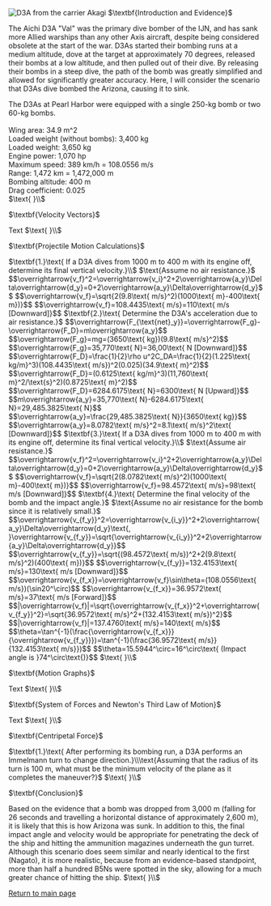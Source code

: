 <html>
<head>
<title>CSI Project - Scenario 2</title>
<script type="text/x-mathjax-config">
  MathJax.Hub.Config({tex2jax: {inlineMath: [['$','$'], ['\\(','\\)']]}});
</script>
<script type="text/javascript" async
  src="https://cdn.mathjax.org/mathjax/latest/MathJax.js?config=TeX-AMS_CHTML">
</script>
</head>
<body>
<img src="https://upload.wikimedia.org/wikipedia/commons/5/54/D3A1_Akagi.jpg" alt="D3A from the carrier Akagi">
$\textbf{Introduction and Evidence}$
<p>
The Aichi D3A "Val" was the primary dive bomber of the IJN, and has sank more Allied warships than any other Axis aircraft, despite being considered obsolete at the start of the war. D3As started their bombing runs at a medium altitude, dove at the target at approximately 70 degrees, released their bombs at a low altitude, and then pulled out of their dive. By releasing their bombs in a steep dive, the path of the bomb was greatly simplified and allowed for significantly greater accuracy. Here, I will consider the scenario that D3As dive bombed the Arizona, causing it to sink.
</p>
<p>
The D3As at Pearl Harbor were equipped with a single 250-kg bomb or two 60-kg bombs.<br><br>
Wing area: 34.9 m^2<br>
Loaded weight (without bombs): 3,400 kg<br>
Loaded weight: 3,650 kg<br>
Engine power: 1,070 hp<br>
Maximum speed: 389 km/h = 108.0556 m/s<br>
Range: 1,472 km = 1,472,000 m<br>
Bombing altitude: 400 m<br>
Drag coefficient: 0.025<br>
$\text{ }\\$
</p>
$\textbf{Velocity Vectors}$
<p>
Text
$\text{ }\\$
</p>
$\textbf{Projectile Motion Calculations}$
<p>
$\textbf{1.}\text{ If a D3A dives from 1000 m to 400 m with its engine off, determine its final vertical velocity.}\\$
$\text{Assume no air resistance.}$
$$\overrightarrow{v_f}^2=\overrightarrow{v_i}^2+2\overrightarrow{a_y}\Delta\overrightarrow{d_y}=0+2\overrightarrow{a_y}\Delta\overrightarrow{d_y}$$
$$\overrightarrow{v_f}=\sqrt{2(9.8\text{ m/s}^2)(1000\text{ m}-400\text{ m})}$$
$$\overrightarrow{v_f}=108.4435\text{ m/s}=110\text{ m/s [Downward]}$$
$\textbf{2.}\text{ Determine the D3A's acceleration due to air resistance.}$
$$\overrightarrow{F_{\text{net}_y}}=\overrightarrow{F_g}-\overrightarrow{F_D}=m\overrightarrow{a_y}$$
$$\overrightarrow{F_g}=mg=(3650\text{ kg})(9.8\text{ m/s}^2)$$
$$\overrightarrow{F_g}=35,770\text{ N}=36,00\text{ N [Downward]}$$
$$\overrightarrow{F_D}=\frac{1}{2}\rho u^2C_DA=\frac{1}{2}(1.225\text{ kg/m}^3)(108.4435\text{ m/s})^2(0.025)(34.9\text{ m}^2)$$
$$\overrightarrow{F_D}=(0.6125\text{ kg/m}^3)(11,760\text{ m}^2/\text{s}^2)(0.8725\text{ m}^2)$$
$$\overrightarrow{F_D}=6284.6175\text{ N}=6300\text{ N [Upward]}$$
$$m\overrightarrow{a_y}=35,770\text{ N}-6284.6175\text{ N}=29,485.3825\text{ N}$$
$$\overrightarrow{a_y}=\frac{29,485.3825\text{ N}}{3650\text{ kg}}$$
$$\overrightarrow{a_y}=8.0782\text{ m/s}^2=8.1\text{ m/s}^2\text{ [Downward]}$$
$\textbf{3.}\text{ If a D3A dives from 1000 m to 400 m with its engine off, determine its final vertical velocity.}\\$
$\text{Assume air resistance.}$
$$\overrightarrow{v_f}^2=\overrightarrow{v_i}^2+2\overrightarrow{a_y}\Delta\overrightarrow{d_y}=0+2\overrightarrow{a_y}\Delta\overrightarrow{d_y}$$
$$\overrightarrow{v_f}=\sqrt{2(8.0782\text{ m/s}^2)(1000\text{ m}-400\text{ m})}$$
$$\overrightarrow{v_f}=98.4572\text{ m/s}=98\text{ m/s [Downward]}$$
$\textbf{4.}\text{ Determine the final velocity of the bomb and the impact angle.}$
$\text{Assume no air resistance for the bomb since it is relatively small.}$
$$\overrightarrow{v_{f_y}}^2=\overrightarrow{v_{i_y}}^2+2\overrightarrow{a_y}\Delta\overrightarrow{d_y}\text{, }\overrightarrow{v_{f_y}}=\sqrt{\overrightarrow{v_{i_y}}^2+2\overrightarrow{a_y}\Delta\overrightarrow{d_y}}$$
$$\overrightarrow{v_{f_y}}=\sqrt{(98.4572\text{ m/s})^2+2(9.8\text{ m/s}^2)(400\text{ m})}$$
$$\overrightarrow{v_{f_y}}=132.4153\text{ m/s}=130\text{ m/s [Downward]}$$
$$\overrightarrow{v_{f_x}}=\overrightarrow{v_f}\sin\theta=(108.0556\text{ m/s})(\sin20^\circ)$$
$$\overrightarrow{v_{f_x}}=36.9572\text{ m/s}=37\text{ m/s [Forward]}$$
$$|\overrightarrow{v_f}|=\sqrt{\overrightarrow{v_{f_x}}^2+\overrightarrow{v_{f_y}}^2}=\sqrt{36.9572\text{ m/s}^2+(132.4153\text{ m/s})^2}$$
$$|\overrightarrow{v_f}|=137.4760\text{ m/s}=140\text{ m/s}$$
$$\theta=\tan^{-1}(\frac{\overrightarrow{v_{f_x}}}{\overrightarrow{v_{f_y}}})=\tan^{-1}(\frac{36.9572\text{ m/s}}{132.4153\text{ m/s}})$$
$$\theta=15.5944^\circ=16^\circ\text{ (Impact angle is }74^\circ\text{)}$$
$\text{ }\\$
</p>
$\textbf{Motion Graphs}$
<p>
Text
$\text{ }\\$
</p>
$\textbf{System of Forces and Newton's Third Law of Motion}$
<p>
Text
$\text{ }\\$
</p>
$\textbf{Centripetal Force}$
<p>
$\textbf{1.}\text{ After performing its bombing run, a D3A performs an Immelmann turn to change direction.}\\\text{Assuming that the radius of its turn is 100 m, what must be the minimum velocity of the plane as it completes the maneuver?}$
$\text{ }\\$
</p>
$\textbf{Conclusion}$
<p>
Based on the evidence that a bomb was dropped from 3,000 m (falling for 26 seconds and travelling a horizontal distance of approximately 2,600 m), it is likely that this is how Arizona was sunk. In addition to this, the final impact angle and velocity would be appropriate for penetrating the deck of the ship and hitting the ammunition magazines underneath the gun turret. Although this scenario does seem similar and nearly identical to the first (Nagato), it is more realistic, because from an evidence-based standpoint, more than half a hundred B5Ns were spotted in the sky, allowing for a much greater chance of hitting the ship.
$\text{ }\\$
</p>
<a href="https://jchenrgss.github.io/index.html">Return to main page</a><br>
</body>
</html>

